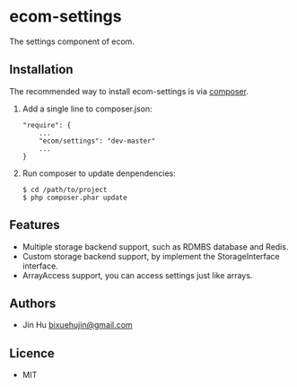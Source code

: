 # ecom-settings

The settings component of ecom.

## Installation

The recommended way to install ecom-settings is via [composer](http://getcomposer.org).

1. Add a single line to composer.json:

    ```
    "require": {
    	...
    	"ecom/settings": "dev-master"
    	...
    }
    ```
    
2. Run composer to update denpendencies:

    ```
    $ cd /path/to/project
    $ php composer.phar update
    ```


## Features

* Multiple storage backend support, such as RDMBS database and Redis.
* Custom storage backend support, by implement the StorageInterface interface.
* ArrayAccess support, you can access settings just like arrays.


## Authors

* Jin Hu <bixuehujin@gmail.com>


## Licence

* MIT
